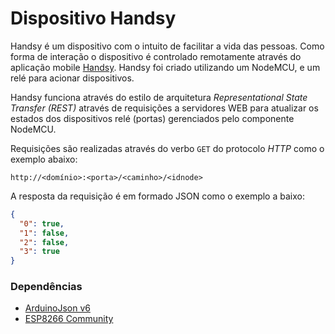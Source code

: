# Dispositivo Handsy

Handsy é um dispositivo com o intuito de facilitar a vida das pessoas. Como forma de interação o dispositivo é controlado remotamente através do aplicação mobile [Handsy](https://github.com/nitaicharan/APP-Handsy).
Handsy foi criado utilizando um NodeMCU, e um relé para acionar dispositivos.

Handsy funciona através do estilo de arquitetura *Representational State Transfer (REST)* através de requisições a servidores WEB para atualizar os estados dos dispositivos relé (portas) gerenciados pelo componente NodeMCU.

Requisições são realizadas através do verbo `GET` do protocolo *HTTP* como o exemplo abaixo:
```
http://<domínio>:<porta>/<caminho>/<idnode>
```
A resposta da requisição é em formado JSON como o exemplo a baixo:
```json
{
  "0": true,
  "1": false,
  "2": false,
  "3": true
}
```
### Dependências
   - [ArduinoJson v6](https://arduinojson.org/v6/doc/installation/)
   - [ESP8266 Community](https://www.filipeflop.com/blog/programar-nodemcu-com-ide-arduino/)
